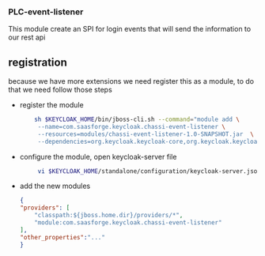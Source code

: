 ### PLC-event-listener

This module create an SPI for login events that will send the information to our rest api

## registration
because we have more extensions we need register this as a module, to do that we need follow those steps


* register the module
  ```bash
      sh $KEYCLOAK_HOME/bin/jboss-cli.sh --command="module add \
       --name=com.saasforge.keycloak.chassi-event-listener \
       --resources=modules/chassi-event-listener-1.0-SNAPSHOT.jar  \
       --dependencies=org.keycloak.keycloak-core,org.keycloak.keycloak-server-spi,org.keycloak.keycloak-server-spi-private,javax.api,javax.ws.rs.api,org.jboss.resteasy.resteasy-jaxrs,org.jboss.logging"
  ```
* configure the module, open keycloak-server file
    ```bash
         vi $KEYCLOAK_HOME/standalone/configuration/keycloak-server.json
    ```
* add the new modules
    ```json
    {
    "providers": [
        "classpath:${jboss.home.dir}/providers/*",
        "module:com.saasforge.keycloak.chassi-event-listener"
    ],
    "other_properties":"..."
  }
    ```
